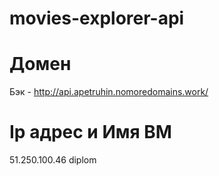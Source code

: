 # movies-explorer-api

# Домен
Бэк - http://api.apetruhin.nomoredomains.work/

# Ip адрес и Имя ВМ
51.250.100.46 diplom